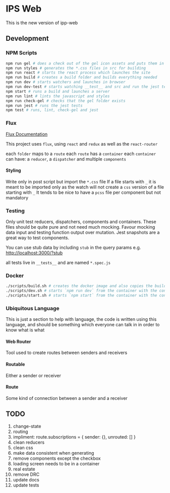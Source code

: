 # IPS Web

This is the new version of ipp-web

## Development

### NPM Scripts

```bash
npm run gel # does a check out of the gel icon assets and puts them in src for building
npm run styles # generates the *.css files in src for building
npm run react # starts the react process which launches the site
npm run build # creates a build folder and builds everything needed
npm run dev # starts watchers and launches in browser
npm run dev-test # starts watching __test__ and src and run the jest tests on changes, lint is caught by dev
npm start # runs a build and launches a server
npm run lint # lints the javascript and styles
npm run check-gel # checks that the gel folder exists
npm run jest # runs the jest tests
npm test # runs, lint, check-gel and jest
```

### Flux

[Flux Documentation](https://facebook.github.io/flux/docs/actions-and-the-dispatcher.html#content)

This project uses `flux`, using `react` and `redux` as well as the `react-router`

each `folder` maps to a `route`
each `route` has a `container`
each `container` can have: a `reducer`, a `dispatcher` and multiple `components`

#### Styling

Write only in post script but import the `*.css` file
If a file starts with `_` it is meant to be imported only as the watch will not create a `css` version of a file starting with `_`
It tends to be nice to have a `pcss` file per component but not mandatory

### Testing

Only unit test reducers, dispatchers, components and containers.
These files should be quite pure and not need much mocking.
Favour mocking data input and testing function output over mutation.
Jest snapshots are a great way to test components.

You can use stub data by including `stub` in the query params e.g. [http://localhost:3000/?stub](http://localhost:3000/?stub)

all tests live in `__tests__` and are named `*.spec.js`

### Docker

```bash
./scripts/build.sh # creates the docker image and also copies the build file for deploying
./scripts/dev.sh # starts `npm run dev` from the container with the container name `ips-web-dev`
./scripts/start.sh # starts `npm start` from the container with the container name `ips-web-start`
```

### Ubiquitous Language

This is just a section to help with language, the code is written using this language, and should be something which everyone can talk in in order to know what is what

#### Web Router

Tool used to create routes between senders and receivers

#### Routable

Either a sender or receiver

#### Route

Some kind of connection between a sender and a receiver

## TODO

1. change-state
2. routing
3. impliment:
    route.subscriptions = {
      sender: {},
      unrouted: []
    }
4. clean reducers
5. clean css
6. make data consistent when generating
7. remove components except the checkbox
8. loading screen needs to be in a container
9. real estate
10. remove DRC
11. update docs
12. update tests
